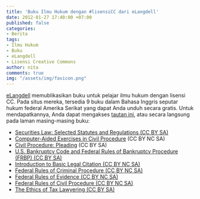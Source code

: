 ```yaml
---
title: 'Buku Ilmu Hukum dengan #lisensiCC dari eLangdell'
date: 2012-01-27 17:40:00 +07:00
published: false
categories:
- Berita
tags:
- Ilmu Hukum
- Buku
- eLangdell
- Lisensi Creative Commons
author: nita
comments: true
img: "/assets/img/favicon.png"
---
```


[eLangdell](http://elangdell.cali.org/node/2) memublikasikan buku untuk pelajar ilmu hukum dengan lisensi CC. Pada situs mereka, tersedia 9 buku dalam Bahasa Inggris seputar hukum federal Amerika Serikat yang dapat Anda unduh secara gratis. Untuk mendapatkannya, Anda dapat mengakses [tautan ini](http://elangdell.cali.org/), atau secara langsung pada laman masing-masing buku:

* [Securities Law: Selected Statutes and Regulations (CC BY SA)](http://elangdell.cali.org/content/securities-law-selected-statutes-and-regulations)
* [Computer-Aided Exercises in Civil Procedure](http://elangdell.cali.org/content/computer-aided-exercises-civil-procedure) (CC BY NC SA)
* [Civil Procedure: Pleading](http://elangdell.cali.org/content/civil-procedure-pleading) (CC BY SA)
* [U.S. Bankruptcy Code and Federal Rules of Bankruptcy Procedure (FRBP) (CC BY SA)](http://elangdell.cali.org/content/us-bankruptcy-code-and-federal-rules-bankruptcy-procedure-frbp)
* [Introduction to Basic Legal Citation (CC BY NC SA)](http://elangdell.cali.org/content/introduction-basic-legal-citation)
* [Federal Rules of Criminal Procedure (CC BY NC SA)](http://elangdell.cali.org/content/federal-rules-criminal-procedure)
* [Federal Rules of Evidence (CC BY NC SA)](http://elangdell.cali.org/content/federal-rules-evidence)
* [Federal Rules of Civil Procedure (CC BY NC SA)](http://elangdell.cali.org/content/federal-rules-civil-procedure)
* [The Ethics of Tax Lawyering (CC BY SA)](http://elangdell.cali.org/content/ethics-tax-lawyering)
